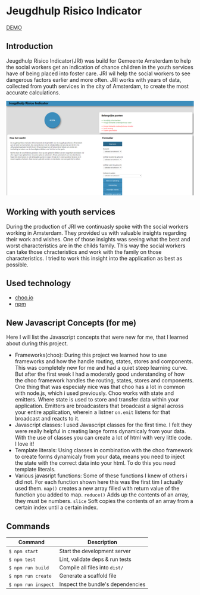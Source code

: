 # Jeugdhulp Risico Indicator
[DEMO](https://wizardly-heyrovsky-d5cf00.netlify.com/)  

## Introduction
Jeugdhulp Risico Indicator(JRI) was build for Gemeente Amsterdam to help the social workers get an indication of chance children in the youth services have of being placed into foster care. JRI wil help the social workers to see dangerous factors earlier and more often. JRI works with years of data, collected from youth services in the city of Amsterdam, to create the most accurate calculations.
  
![Screenshot of JRI](/assets/screenshot.png?)  

## Working with youth services
During the production of JRI we continuasly spoke with the social workers working in Amsterdam. They provided us with valuable insights regarding their work and wishes. One of those insights was seeing what the best and worst characteristics are in the childs family. This way the social workers can take those chracteristics and work with the family on those characteristics. I tried to work this insight into the application as best as possible.

## Used technology

* [choo.io](https://choo.io/)  
* [npm](https://www.npmjs.com/)

## New Javascript Concepts (for me)
Here I will list the Javascript concepts that were new for me, that I learned about during this project.

* Frameworks(choo): During this project we learned how to use frameworks and how the handle routing, states, stores and components. This was completely new for me and had a quiet steep learning curve. But after the first week I had a moderatly good understanding of how the choo framework handles the routing, states, stores and components. One thing that was especialy nice was that choo has a lot in common with node.js, which i used previously. Choo works with state and emitters. Where state is used to store and transfer data within your application. Emitters are broadcasters that broadcast a signal across your entire application, wherein a listner `on.emit` listens for that broadcast and reacts to it.
* Javascript classes: I used Javascript classes for the first time. I felt they were really helpful in creating large forms dynamicaly from your data. With the use of classes you can create a lot of html with very little code. I love it!
* Template literals: Using classes in combination with the choo framework to create forms dynamicaly from your data, means you need to inject the state with the correct data into your html. To do this you need template literals.
* Various javasript functions: Some of these functions I knew of others i did not. For each function shown here this was the first tim I actually used them. `map()` creates a new array filled with return value of the function you added to map. `reduce()` Adds up the contents of an array, they must be numbers. `slice` Soft copies the contents of an array from a certain index until a certain index.


## Commands
Command                | Description                                      |
-----------------------|--------------------------------------------------|
`$ npm start`          | Start the development server
`$ npm test`           | Lint, validate deps & run tests
`$ npm run build`      | Compile all files into `dist/`
`$ npm run create`     | Generate a scaffold file
`$ npm run inspect`    | Inspect the bundle's dependencies
